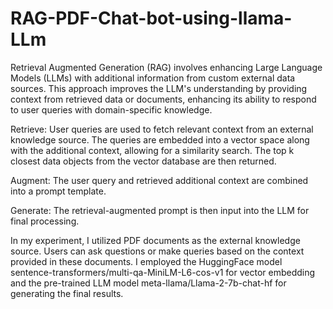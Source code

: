 # RAG-PDF-Chat-bot-using-llama-LLm

Retrieval Augmented Generation (RAG) involves enhancing Large Language Models (LLMs) with additional information from custom external data sources. This approach improves the LLM's understanding by providing context from retrieved data or documents, enhancing its ability to respond to user queries with domain-specific knowledge.

Retrieve: User queries are used to fetch relevant context from an external knowledge source. The queries are embedded into a vector space along with the additional context, allowing for a similarity search. The top k closest data objects from the vector database are then returned.

Augment: The user query and retrieved additional context are combined into a prompt template.

Generate: The retrieval-augmented prompt is then input into the LLM for final processing.

In my experiment, I utilized PDF documents as the external knowledge source. Users can ask questions or make queries based on the context provided in these documents. I employed the HuggingFace model sentence-transformers/multi-qa-MiniLM-L6-cos-v1 for vector embedding and the pre-trained LLM model meta-llama/Llama-2-7b-chat-hf for generating the final results.
